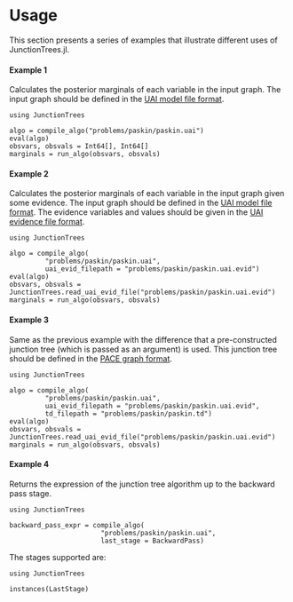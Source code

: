 # Usage

This section presents a series of examples that illustrate different uses of
JunctionTrees.jl.

#### Example 1

Calculates the posterior marginals of each variable in the input graph. The
input graph should be defined in the [UAI model file format](@ref).

```@example
using JunctionTrees

algo = compile_algo("problems/paskin/paskin.uai")
eval(algo)
obsvars, obsvals = Int64[], Int64[]
marginals = run_algo(obsvars, obsvals)
```

#### Example 2

Calculates the posterior marginals of each variable in the input graph given
some evidence. The input graph should be defined in the [UAI model file
format](@ref). The evidence variables and values should be given in the [UAI
evidence file format](@ref).

```@example
using JunctionTrees

algo = compile_algo(
         "problems/paskin/paskin.uai",
         uai_evid_filepath = "problems/paskin/paskin.uai.evid")
eval(algo)
obsvars, obsvals = JunctionTrees.read_uai_evid_file("problems/paskin/paskin.uai.evid")
marginals = run_algo(obsvars, obsvals)
```

#### Example 3

Same as the previous example with the difference that a pre-constructed
junction tree (which is passed as an argument) is used. This junction tree
should be defined in the [PACE graph format](@ref).

```@example
using JunctionTrees

algo = compile_algo(
         "problems/paskin/paskin.uai",
         uai_evid_filepath = "problems/paskin/paskin.uai.evid",
         td_filepath = "problems/paskin/paskin.td")
eval(algo)
obsvars, obsvals = JunctionTrees.read_uai_evid_file("problems/paskin/paskin.uai.evid")
marginals = run_algo(obsvars, obsvals)
```

#### Example 4

Returns the expression of the junction tree algorithm up to the backward pass
stage.

```@example
using JunctionTrees

backward_pass_expr = compile_algo(
                       "problems/paskin/paskin.uai",
                       last_stage = BackwardPass)
```

The stages supported are:

```@example
using JunctionTrees

instances(LastStage)
```

